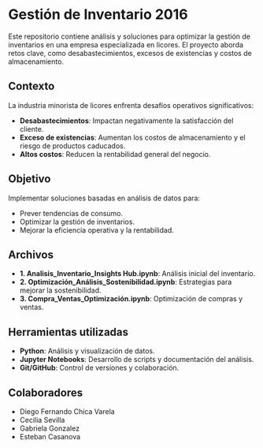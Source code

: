 # Gestión de Inventario 2016
Este repositorio contiene análisis y soluciones para optimizar la gestión de inventarios en una empresa especializada en licores. El proyecto aborda retos clave, como desabastecimientos, excesos de existencias y costos de almacenamiento.

## Contexto
La industria minorista de licores enfrenta desafíos operativos significativos:
- **Desabastecimientos**: Impactan negativamente la satisfacción del cliente.
- **Exceso de existencias**: Aumentan los costos de almacenamiento y el riesgo de productos caducados.
- **Altos costos**: Reducen la rentabilidad general del negocio.

## Objetivo
Implementar soluciones basadas en análisis de datos para:
- Prever tendencias de consumo.
- Optimizar la gestión de inventarios.
- Mejorar la eficiencia operativa y la rentabilidad.

## Archivos
- **1. Analisis_Inventario_Insights Hub.ipynb**: Análisis inicial del inventario.
- **2. Optimización_Análisis_Sostenibilidad.ipynb**: Estrategias para mejorar la sostenibilidad.
- **3. Compra_Ventas_Optimización.ipynb**: Optimización de compras y ventas.

## Herramientas utilizadas
- **Python**: Análisis y visualización de datos.
- **Jupyter Notebooks**: Desarrollo de scripts y documentación del análisis.
- **Git/GitHub**: Control de versiones y colaboración.

## Colaboradores
- Diego Fernando Chica Varela
- Cecilia Sevilla
- Gabriela Gonzalez
- Esteban Casanova

